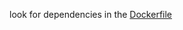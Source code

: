 look for dependencies in the [Dockerfile](https://github.com/alkut/yandex-backend-copy/blob/main/Dockerfile)
